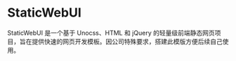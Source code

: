 # StaticWebUI
StaticWebUI 是一个基于 Unocss、HTML 和 jQuery 的轻量级前端静态网页项目，旨在提供快速的网页开发模板。因公司特殊要求，搭建此模版方便后续自己使用。
